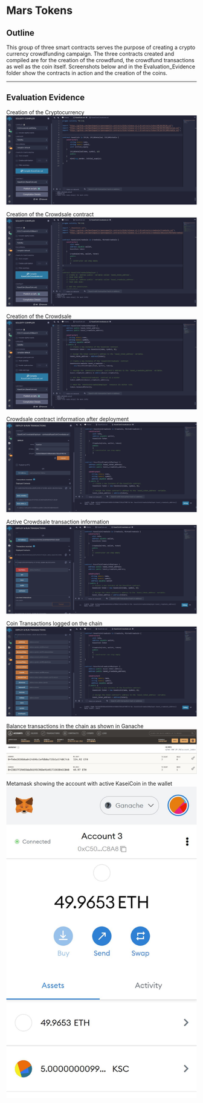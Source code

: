 # Mars Tokens

## Outline

This group of three smart contracts serves the purpose of creating a crypto currency crowdfunding campaign.  The three contracts created and compiled are for the creation of the crowdfund, the crowdfund transactions as well as the coin itself.  Screenshots below and in the Evaluation_Evidence folder show the contracts in action and the creation of the coins.

----- 
## Evaluation Evidence

Creation of the Cryptocurrency
![Coin Contract](Evaluation_Evidence/Coin_Contract.jpg)

Creation of the Crowdsale contract
![Crowdsale Contract](Evaluation_Evidence/Crowdsale_Contract.jpg)

Creation of the Crowdsale
![Crowdsale Deployer](Evaluation_Evidence/Crowdsale_Deployer.jpg)

Crowdsale contract information after deployment
![Crowdsale Deployed Contract](Evaluation_Evidence/Crowdsale_deployed_contract.jpg)

Active Crowdsale transaction information
![Crowdsale Contract Deployed](Evaluation_Evidence/Crowdsale_contract_deployed.jpg)

Coin Transactions logged on the chain
![Coin Deployed](Evaluation_Evidence/Coin_deployed.jpg)

Balance transactions in the chain as shown in Ganache
![Account Balances](Evaluation_Evidence/Account_Balances.jpg)

Metamask showing the account with active KaseiCoin in the wallet
![Metamask Coin Balance](Evaluation_Evidence/Coin_Balance.jpg)